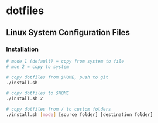 # dotfiles

## Linux System Configuration Files

### Installation

```bash
# mode 1 (default) = copy from system to file
# moe 2 = copy to system

# copy dotfiles from $HOME, push to git
./install.sh

# copy dotfiles to $HOME
./install.sh 2

# copy dotfiles from / to custom folders
./install.sh [mode] [source folder] [destination folder]
```
